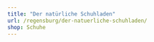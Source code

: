```yaml
---
title: "Der natürliche Schuhladen"
url: /regensburg/der-natuerliche-schuhladen/
shop: Schuhe
---
```

